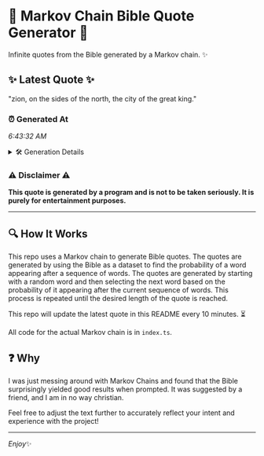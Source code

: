 # 📖 Markov Chain Bible Quote Generator 📖

Infinite quotes from the Bible generated by a Markov chain. ✨

## ✨ Latest Quote ✨
"zion, on the sides of the north, the city of the great king."

### ⏰ Generated At
*6:43:32 AM*

<details>
    <summary>🛠️ Generation Details</summary>
    <p>
        <strong>🌱 Seed:</strong> zion,<br>
        <strong>🔄 Iterations:</strong> 12<br>
        <strong>📜 Context History:</strong><br>[ zion, ]: on<br>[ zion,, on ]: the<br>[ zion,, on, the ]: sides<br>[ zion,, on, the, sides ]: of<br>[ zion,, on, the, sides, of ]: the<br>[ zion,, on, the, sides, of, the ]: north,<br>[ on, the, sides, of, the, north, ]: the<br>[ the, sides, of, the, north,, the ]: city<br>[ sides, of, the, north,, the, city ]: of<br>[ of, the, north,, the, city, of ]: the<br>[ the, north,, the, city, of, the ]: great<br>[ north,, the, city, of, the, great ]: king.<br>
    </p>
</details>

### ⚠️ Disclaimer ⚠️
**This quote is generated by a program and is not to be taken seriously. It is purely for entertainment purposes.**

---

## 🔍 How It Works

This repo uses a Markov chain to generate Bible quotes. The quotes are generated by using the Bible as a dataset to find the probability of a word appearing after a sequence of words. The quotes are generated by starting with a random word and then selecting the next word based on the probability of it appearing after the current sequence of words. This process is repeated until the desired length of the quote is reached.

This repo will update the latest quote in this README every 10 minutes. ⏳

All code for the actual Markov chain is in `index.ts`.

## ❓ Why

I was just messing around with Markov Chains and found that the Bible surprisingly yielded good results when prompted. 
It was suggested by a friend, and I am in no way christian.

Feel free to adjust the text further to accurately reflect your intent and experience with the project!

---

*Enjoy*✨

